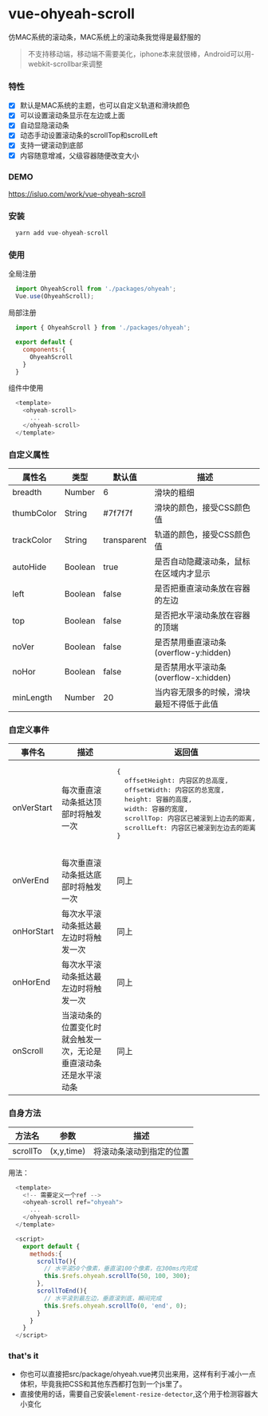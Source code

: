 # vue-ohyeah-scroll

仿MAC系统的滚动条，MAC系统上的滚动条我觉得是最舒服的

> 不支持移动端，移动端不需要美化，iphone本来就很棒，Android可以用-webkit-scrollbar来调整

### 特性
* [x] 默认是MAC系统的主题，也可以自定义轨道和滑块颜色
* [x] 可以设置滚动条显示在左边或上面
* [x] 自动显隐滚动条
* [x] 动态手动设置滚动条的scrollTop和scrollLeft
* [x] 支持一键滚动到底部
* [x] 内容随意增减，父级容器随便改变大小

### DEMO

<a href="https://isluo.com/work/vue-ohyeah-scroll" target="_blank" rel="nofollow me noopener noreferrer">https://isluo.com/work/vue-ohyeah-scroll</a>

### 安装

```js
  yarn add vue-ohyeah-scroll
```

### 使用

全局注册
```js
  import OhyeahScroll from './packages/ohyeah';
  Vue.use(OhyeahScroll);
```

局部注册
```js
  import { OhyeahScroll } from './packages/ohyeah';

  export default {
    components:{
      OhyeahScroll
    }
  }
```

组件中使用
```js
  <template>
    <ohyeah-scroll>
      ...
    </ohyeah-scroll>
  </template>
```

### 自定义属性

| 属性名     | 类型    | 默认值      | 描述                                     |
| ---------- | ------- | ----------- | ---------------------------------------- |
| breadth    | Number  | 6           | 滑块的粗细                               |
| thumbColor | String  | #7f7f7f     | 滑块的颜色，接受CSS颜色值                |
| trackColor | String  | transparent | 轨道的颜色，接受CSS颜色值                |
| autoHide   | Boolean | true        | 是否自动隐藏滚动条，鼠标在区域内才显示   |
| left       | Boolean | false       | 是否把垂直滚动条放在容器的左边           |
| top        | Boolean | false       | 是否把水平滚动条放在容器的顶端           |
| noVer      | Boolean | false       | 是否禁用垂直滚动条(overflow-y:hidden)    |
| noHor      | Boolean | false       | 是否禁用水平滚动条(overflow-x:hidden)    |
| minLength  | Number  | 20          | 当内容无限多的时候，滑块最短不得低于此值 |


### 自定义事件

<table>
<thead>
  <tr>
    <th>事件名</th>
    <th>描述</th>
    <th>返回值</th>
  </tr>
  <thead>
  <tbody>
    <tr>
      <td>onVerStart</td>
      <td>每次垂直滚动条抵达顶部时将触发一次</td>
      <td>
        <pre>
{
  offsetHeight: 内容区的总高度,
  offsetWidth: 内容区的总宽度,
  height: 容器的高度,
  width: 容器的宽度,
  scrollTop: 内容区已被滚到上边去的距离,
  scrollLeft: 内容区已被滚到左边去的距离
}
        </pre>
      </td>
    </tr>
    <tr>
      <td>onVerEnd</td>
      <td>每次垂直滚动条抵达底部时将触发一次</td>
      <td>同上</td>
    </tr>
    <tr>
      <td>onHorStart</td>
      <td>每次水平滚动条抵达最左边时将触发一次</td>
      <td>同上</td>
    </tr>
    <tr>
      <td>onHorEnd</td>
      <td>每次水平滚动条抵达最左边时将触发一次</td>
      <td>同上</td>
    </tr>
    <tr>
      <td>onScroll</td>
      <td>当滚动条的位置变化时就会触发一次，无论是垂直滚动条还是水平滚动条</td>
      <td>同上</td>
    </tr>
  </tbody>
</table>

### 自身方法

| 方法名   | 参数       | 描述                     |
| -------- | ---------- | ------------------------ |
| scrollTo | (x,y,time) | 将滚动条滚动到指定的位置 |

用法：
```js
  <template>
    <!-- 需要定义一个ref -->
    <ohyeah-scroll ref="ohyeah">
      ...
    </ohyeah-scroll>
  </template>

  <script>
    export default {
      methods:{
        scrollTo(){
          // 水平滚50个像素，垂直滚100个像素，在300ms内完成
          this.$refs.ohyeah.scrollTo(50, 100, 300);
        },
        scrollToEnd(){
          // 水平滚到最左边，垂直滚到底，瞬间完成
          this.$refs.ohyeah.scrollTo(0, 'end', 0);
        }
      }
    }
  </script>
```

### that's it

- 你也可以直接把src/package/ohyeah.vue拷贝出来用，这样有利于减小一点体积，毕竟我把CSS和其他东西都打包到一个js里了。
- 直接使用的话，需要自己安装```element-resize-detector```,这个用于检测容器大小变化